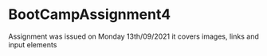 # BootCampAssignment4
Assignment was issued on Monday 13th/09/2021
it covers images, links and input elements
